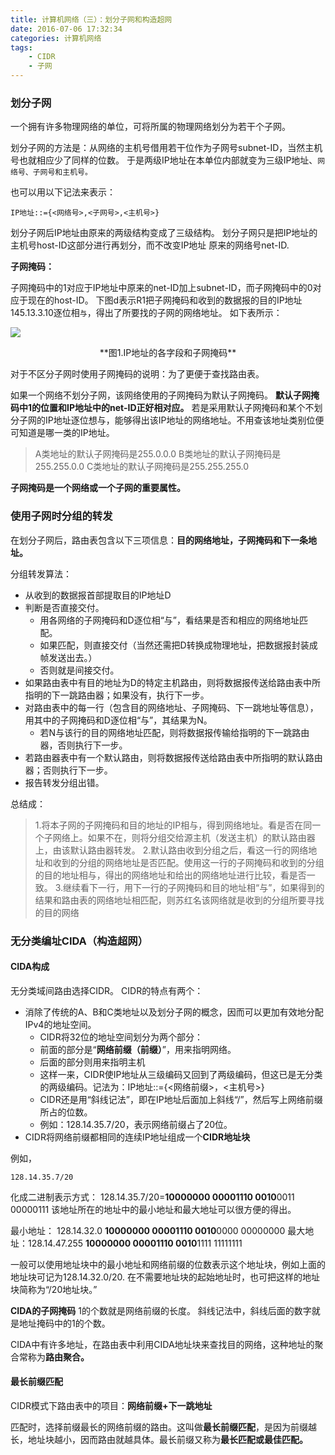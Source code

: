 ```yaml
---
title: 计算机网络（三）：划分子网和构造超网
date: 2016-07-06 17:32:34
categories: 计算机网络
tags:
	- CIDR
	- 子网
---
```



### 划分子网

一个拥有许多物理网络的单位，可将所属的物理网络划分为若干个子网。

划分子网的方法是：从网络的主机号借用若干位作为子网号subnet-ID，当然主机号也就相应少了同样的位数。
于是两级IP地址在本单位内部就变为三级IP地址、`网络号、子网号和主机号。`

也可以用以下记法来表示：

	IP地址::={<网络号>,<子网号>,<主机号>}


划分子网后IP地址由原来的两级结构变成了三级结构。
划分子网只是把IP地址的主机号host-ID这部分进行再划分，而不改变IP地址 原来的网络号net-ID.

<!-- more -->

**子网掩码：**

子网掩码中的1对应于IP地址中原来的net-ID加上subnet-ID，而子网掩码中的0对应于现在的host-ID。
下图d表示R1把子网掩码和收到的数据报的目的IP地址145.13.3.10逐位相`与`，得出了所要找的子网的网络地址。
如下表所示：

![](https://ituku.tk/di/T2YGG/-.png)
<center>**图1.IP地址的各字段和子网掩码**</center>

对于不区分子网时使用子网掩码的说明：为了更便于查找路由表。

如果一个网络不划分子网，该网络使用的子网掩码为默认子网掩码。
**默认子网掩码中1的位置和IP地址中的net-ID正好相对应。**
若是采用默认子网掩码和某个不划分子网的IP地址逐位想与，能够得出该IP地址的网络地址。不用查该地址类别位便可知道是哪一类的IP地址。

> A类地址的默认子网掩码是255.0.0.0
> B类地址的默认子网掩码是255.255.0.0
> C类地址的默认子网掩码是255.255.255.0

**子网掩码是一个网络或一个子网的重要属性。**




### 使用子网时分组的转发

在划分子网后，路由表包含以下三项信息：**目的网络地址，子网掩码和下一条地址。**

分组转发算法：
- 从收到的数据报首部提取目的IP地址D
- 判断是否直接交付。
	- 用各网络的子网掩码和D逐位相“与”，看结果是否和相应的网络地址匹配。
	- 如果匹配，则直接交付（当然还需把D转换成物理地址，把数据报封装成帧发送出去。）
	- 否则就是间接交付。
- 如果路由表中有目的地址为D的特定主机路由，则将数据报传送给路由表中所指明的下一跳路由器；如果没有，执行下一步。
- 对路由表中的每一行（包含目的网络地址、子网掩码、下一跳地址等信息），用其中的子网掩码和D逐位相“与”，其结果为N。
	- 若N与该行的目的网络地址匹配，则将数据报传输给指明的下一跳路由器，否则执行下一步。
- 若路由器表中有一个默认路由，则将数据报传送给路由表中所指明的默认路由器；否则执行下一步。
- 报告转发分组出错。

总结成：
> 1.将本子网的子网掩码和目的地址的IP相与，得到网络地址。看是否在同一个子网络上。如果不在，则将分组交给源主机（发送主机）的默认路由器上，由该默认路由器转发。
2.默认路由收到分组之后，看这一行的网络地址和收到的分组的网络地址是否匹配。使用这一行的子网掩码和收到的分组的目的地址相与，得出的网络地址和给出的网络地址进行比较，看是否一致。
3.继续看下一行，用下一行的子网掩码和目的地址相“与”，如果得到的结果和路由表的网络地址相匹配，则苏红名该网络就是收到的分组所要寻找的目的网络


### 无分类编址CIDA（构造超网）


#### CIDA构成
无分类域间路由选择CIDR。
CIDR的特点有两个：
- 消除了传统的A、B和C类地址以及划分子网的概念，因而可以更加有效地分配IPv4的地址空间。
	- CIDR将32位的地址空间划分为两个部分：
	- 前面的部分是“**网络前缀（前缀）**”，用来指明网络。
	- 后面的部分则用来指明主机
	- 这样一来，CIDR使IP地址从三级编码又回到了两级编码，但这已是无分类的两级编码。记法为：IP地址::={<网络前缀>，<主机号>}
	- CIDR还是用“斜线记法”，即在IP地址后面加上斜线“/”，然后写上网络前缀所占的位数。
	- 例如：128.14.35.7/20，表示网络前缀占了20位。
- CIDR将网络前缀都相同的连续IP地址组成一个**CIDR地址块**

例如，

	128.14.35.7/20
化成二进制表示方式：
128.14.35.7/20=**10000000 00001110 0010**0011 00000111
该地址所在的地址中的最小地址和最大地址可以很方便的得出。

最小地址： 128.14.32.0 **10000000 00001110 0010**0000 00000000
最大地址：128.14.47.255 **10000000 00001110 0010**1111 11111111

一般可以使用地址块中的最小地址和网络前缀的位数表示这个地址块，例如上面的地址块可记为128.14.32.0/20.
在不需要地址块的起始地址时，也可把这样的地址块简称为“/20地址块。”

**CIDA的子网掩码**
1的个数就是网络前缀的长度。
斜线记法中，斜线后面的数字就是地址掩码中的1的个数。

CIDA中有许多地址，在路由表中利用CIDA地址块来查找目的网络，这种地址的聚合常称为**路由聚合。**

#### 最长前缀匹配

CIDR模式下路由表中的项目：**网络前缀+下一跳地址**

匹配时，选择前缀最长的网络前缀的路由。这叫做**最长前缀匹配**，是因为前缀越长，地址块越小，因而路由就越具体。最长前缀又称为**最长匹配或最佳匹配。**




